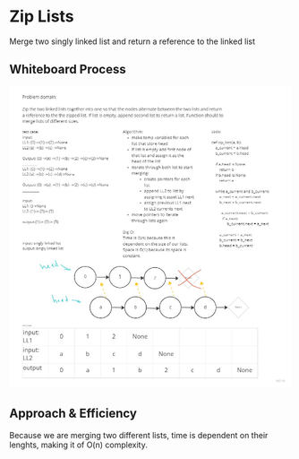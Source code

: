 # Zip Lists
Merge two singly linked list and return a reference to the linked list

## Whiteboard Process

![Whiteboard](ziplist.jpg)


## Approach & Efficiency
Because we are merging two different lists, time is dependent on their lenghts, making it of O(n) complexity.
